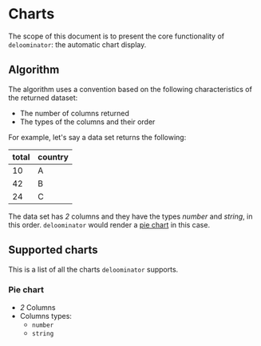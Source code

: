 # Charts

The scope of this document is to present the core functionality of
`deloominator`: the automatic chart display.

## Algorithm

The algorithm uses a convention based on the following characteristics of the
returned dataset:

- The number of columns returned
- The types of the columns and their order

For example, let's say a data set returns the following:

| total | country |
|-------|---------|
| 10    | A       |
| 42    | B       |
| 24    | C       |

The data set has _2_ columns and they have the types _number_ and _string_, in
this order. `deloominator` would render a [pie chart](#pie-chart) in this case.

## Supported charts

This is a list of all the charts `deloominator` supports.

### Pie chart

- *2* Columns
- Columns types:
  - `number`
  - `string`
